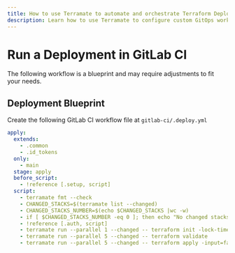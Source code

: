 ```yaml
---
title: How to use Terramate to automate and orchestrate Terraform Deployments in GitLab CI
description: Learn how to use Terramate to configure custom GitOps workflows to automate and orchestrate Terraform and OpenTofu Deployments in GitLab CI.
---
```


# Run a Deployment in GitLab CI

The following workflow is a blueprint and may require adjustments to fit your needs.

## Deployment Blueprint

Create the following GitLab CI workflow file at `gitlab-ci/.deploy.yml`

```yaml
apply:
  extends:
    - .common
    - .id_tokens
  only:
    - main
  stage: apply
  before_script:
    - !reference [.setup, script]
  script:
    - terramate fmt --check
    - CHANGED_STACKS=$(terramate list --changed)
    - CHANGED_STACKS_NUMBER=$(echo $CHANGED_STACKS |wc -w)
    - if [ $CHANGED_STACKS_NUMBER -eq 0 ]; then echo "No changed stacks. Nothing to do..."; exit 0; else echo -e "Changed stacks:\n$CHANGED_STACKS"; fi
    - !reference [.auth, script]
    - terramate run --parallel 1 --changed -- terraform init -lock-timeout=5m
    - terramate run --parallel 5 --changed -- terraform validate
    - terramate run --parallel 5 --changed -- terraform apply -input=false -auto-approve -lock-timeout=5m
```
